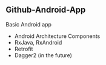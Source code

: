 ## Github-Android-App
Basic Android app
* Android Architecture Components
* RxJava, RxAndroid
* Retrofit
* Dagger2 (in the future)
